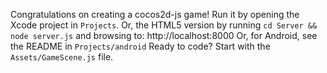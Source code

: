   Congratulations on creating a cocos2d-js game!
  Run it by opening the Xcode project in `Projects`.
  Or, the HTML5 version by running `cd Server && node server.js` and browsing to: http://localhost:8000
  Or, for Android, see the README in `Projects/android`
  Ready to code? Start with the `Assets/GameScene.js` file.
